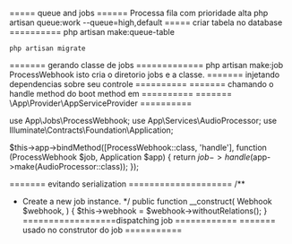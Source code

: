 ===== queue and jobs ======
Processa fila com prioridade alta
    php artisan queue:work --queue=high,default
===== criar tabela no database ==========
    php artisan make:queue-table
 
    php artisan migrate
=======  gerando classe de jobs  =============
    php artisan make:job ProcessWebhook
    isto cria o diretorio jobs e a classe.
======= injetando dependencias sobre seu controle  ==========
======= chamando o handle method do boot method em ==========
=======  \App\Provider\AppServiceProvider          ==========

use App\Jobs\ProcessWebhook;
use App\Services\AudioProcessor;
use Illuminate\Contracts\Foundation\Application;
 
$this->app->bindMethod([ProcessWebhook::class, 'handle'], function (ProcessWebhook $job, Application $app) {
    return $job->handle($app->make(AudioProcessor::class));
});

======= evitando serialization ====================
/**
 * Create a new job instance.
 */
public function __construct(
    Webhook $webhook,
) {
    $this->webhook = $webhook->withoutRelations();
}
==================dispatching job ============
======= usado no construtor do job ===========

<?php
 
namespace App\Http\Controllers;
 
use App\Http\Controllers\Controller;
use App\Jobs\ProcessWebhook;
use App\Models\Webhook;
use Illuminate\Http\RedirectResponse;
use Illuminate\Http\Request;
 
class WebhookController extends Controller
{
    /**
     * Store a new Webhook.
     */
    public function store(Request $request): RedirectResponse
    {
        $webhook = Webhook::create(/* ... */);
 
        // ...
 
        ProcessWebhook::dispatch($webhook);
 
        return redirect('/Webhooks');
    }
}
=============== Iniciar o reverb ============
    php artisan reverb:start
==========

